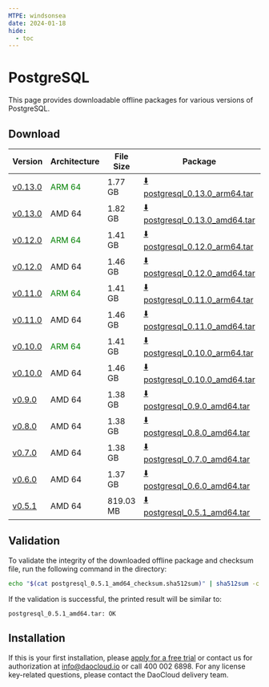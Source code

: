 ```yaml
---
MTPE: windsonsea
date: 2024-01-18
hide:
  - toc
---
```


# PostgreSQL

This page provides downloadable offline packages for various versions of PostgreSQL.

## Download

| Version | Architecture | File Size | Package   | Checksum File | Updated Date |
| ------ | ------------ | --------- | ---------- | ------------ | ------------ |
| [v0.13.0](../../../middleware/postgresql/release-notes.md) | <font color=green>ARM 64</font> | 1.77 GB | [:arrow_down: postgresql_0.13.0_arm64.tar](https://qiniu-download-public.daocloud.io/DaoCloud_Enterprise/mcamel-postgresql_0.13.0_arm64.tar) | [:arrow_down: postgresql_0.13.0_arm64_checksum.sha512sum](https://qiniu-download-public.daocloud.io/DaoCloud_Enterprise/mcamel-postgresql_0.13.0_arm64_checksum.sha512sum) | 2024-07-04 |
| [v0.13.0](../../../middleware/postgresql/release-notes.md) | AMD 64 | 1.82 GB | [:arrow_down: postgresql_0.13.0_amd64.tar](https://qiniu-download-public.daocloud.io/DaoCloud_Enterprise/mcamel-postgresql_0.13.0_amd64.tar) | [:arrow_down: postgresql_0.13.0_amd64_checksum.sha512sum](https://qiniu-download-public.daocloud.io/DaoCloud_Enterprise/mcamel-postgresql_0.13.0_amd64_checksum.sha512sum) | 2024-07-04 |
| [v0.12.0](../../../middleware/postgresql/release-notes.md) | <font color=green>ARM 64</font> | 1.41 GB | [:arrow_down: postgresql_0.12.0_arm64.tar](https://qiniu-download-public.daocloud.io/DaoCloud_Enterprise/mcamel-postgresql_0.12.0_arm64.tar) | [:arrow_down: postgresql_0.12.0_arm64_checksum.sha512sum](https://qiniu-download-public.daocloud.io/DaoCloud_Enterprise/mcamel-postgresql_0.12.0_arm64_checksum.sha512sum) | 2024-06-05 |
| [v0.12.0](../../../middleware/postgresql/release-notes.md) | AMD 64 | 1.46 GB | [:arrow_down: postgresql_0.12.0_amd64.tar](https://qiniu-download-public.daocloud.io/DaoCloud_Enterprise/mcamel-postgresql_0.12.0_amd64.tar) | [:arrow_down: postgresql_0.12.0_amd64_checksum.sha512sum](https://qiniu-download-public.daocloud.io/DaoCloud_Enterprise/mcamel-postgresql_0.12.0_amd64_checksum.sha512sum) | 2024-06-05 |
| [v0.11.0](../../../middleware/postgresql/release-notes.md) | <font color=green>ARM 64</font> | 1.41 GB | [:arrow_down: postgresql_0.11.0_arm64.tar](https://qiniu-download-public.daocloud.io/DaoCloud_Enterprise/mcamel-postgresql_0.11.0_arm64.tar) | [:arrow_down: postgresql_0.11.0_arm64_checksum.sha512sum](https://qiniu-download-public.daocloud.io/DaoCloud_Enterprise/mcamel-postgresql_0.11.0_arm64_checksum.sha512sum) | 2024-05-08 |
| [v0.11.0](../../../middleware/postgresql/release-notes.md) | AMD 64 | 1.46 GB | [:arrow_down: postgresql_0.11.0_amd64.tar](https://qiniu-download-public.daocloud.io/DaoCloud_Enterprise/mcamel-postgresql_0.11.0_amd64.tar) | [:arrow_down: postgresql_0.11.0_amd64_checksum.sha512sum](https://qiniu-download-public.daocloud.io/DaoCloud_Enterprise/mcamel-postgresql_0.11.0_amd64_checksum.sha512sum) | 2024-05-08 |
| [v0.10.0](../../../middleware/postgresql/release-notes.md) | <font color="green">ARM 64</font> | 1.41 GB | [:arrow_down: postgresql_0.10.0_arm64.tar](https://qiniu-download-public.daocloud.io/DaoCloud_Enterprise/mcamel-postgresql_0.10.0_arm64.tar) | [:arrow_down: postgresql_0.10.0_arm64_checksum.sha512sum](https://qiniu-download-public.daocloud.io/DaoCloud_Enterprise/mcamel-postgresql_0.10.0_arm64_checksum.sha512sum) | 2024-04-03 |
| [v0.10.0](../../../middleware/postgresql/release-notes.md) | AMD 64 | 1.46 GB | [:arrow_down: postgresql_0.10.0_amd64.tar](https://qiniu-download-public.daocloud.io/DaoCloud_Enterprise/mcamel-postgresql_0.10.0_amd64.tar) | [:arrow_down: postgresql_0.10.0_amd64_checksum.sha512sum](https://qiniu-download-public.daocloud.io/DaoCloud_Enterprise/mcamel-postgresql_0.10.0_amd64_checksum.sha512sum) | 2024-04-03 |
| [v0.9.0](../../../middleware/postgresql/release-notes.md) | AMD 64 | 1.38 GB | [:arrow_down: postgresql_0.9.0_amd64.tar](https://qiniu-download-public.daocloud.io/DaoCloud_Enterprise/mcamel-postgresql_0.9.0_amd64.tar) | [:arrow_down: postgresql_0.9.0_amd64_checksum.sha512sum](https://qiniu-download-public.daocloud.io/DaoCloud_Enterprise/mcamel-postgresql_0.9.0_amd64_checksum.sha512sum) | 2024-02-01 |
| [v0.8.0](../../../middleware/postgresql/release-notes.md) | AMD 64 | 1.38 GB | [:arrow_down: postgresql_0.8.0_amd64.tar](https://qiniu-download-public.daocloud.io/DaoCloud_Enterprise/mcamel-postgresql_0.8.0_amd64.tar) | [:arrow_down: postgresql_0.8.0_amd64_checksum.sha512sum](https://qiniu-download-public.daocloud.io/DaoCloud_Enterprise/mcamel-postgresql_0.8.0_amd64_checksum.sha512sum) | 2024-01-04 |
| [v0.7.0](../../../middleware/postgresql/release-notes.md) | AMD 64 | 1.38 GB | [:arrow_down: postgresql_0.7.0_amd64.tar](https://qiniu-download-public.daocloud.io/DaoCloud_Enterprise/mcamel-postgresql_0.7.0_amd64.tar) | [:arrow_down: postgresql_0.7.0_amd64_checksum.sha512sum](https://qiniu-download-public.daocloud.io/DaoCloud_Enterprise/mcamel-postgresql_0.7.0_amd64_checksum.sha512sum) | 2023-12-10 |
| [v0.6.0](../../../middleware/postgresql/release-notes.md) | AMD 64 | 1.37 GB | [:arrow_down: postgresql_0.6.0_amd64.tar](https://qiniu-download-public.daocloud.io/DaoCloud_Enterprise/mcamel-postgresql_0.6.0_amd64.tar) | [:arrow_down: postgresql_0.6.0_amd64_checksum.sha512sum](https://qiniu-download-public.daocloud.io/DaoCloud_Enterprise/mcamel-postgresql_0.6.0_amd64_checksum.sha512sum) | 2023-11-02 |
| [v0.5.1](../../../middleware/postgresql/release-notes.md) | AMD 64 | 819.03 MB | [:arrow_down: postgresql_0.5.1_amd64.tar](https://qiniu-download-public.daocloud.io/DaoCloud_Enterprise/mcamel-postgresql_0.5.1_amd64.tar) | [:arrow_down: postgresql_0.5.1_amd64_checksum.sha512sum](https://qiniu-download-public.daocloud.io/DaoCloud_Enterprise/mcamel-postgresql_0.5.1_amd64_checksum.sha512sum) | 2023-10-20 |

## Validation

To validate the integrity of the downloaded offline package and checksum file, run the following command in the directory:

```sh
echo "$(cat postgresql_0.5.1_amd64_checksum.sha512sum)" | sha512sum -c
```

If the validation is successful, the printed result will be similar to:

```none
postgresql_0.5.1_amd64.tar: OK
```

## Installation

If this is your first installation, please [apply for a free trial](../../../dce/license0.md) or contact us for authorization at info@daocloud.io or call 400 002 6898.
For any license key-related questions, please contact the DaoCloud delivery team.
